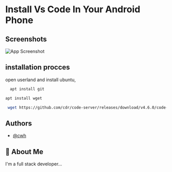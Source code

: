 
# Install Vs Code In Your Android Phone


## Screenshots

![App Screenshot](https://via.placeholder.com/468x300?text=App+Screenshot+Here)


## installation procces

 





open userland and install ubuntu,


```bash
  apt install git
```
   ```bash
 apt install wget

``` 
```bash
 wget https://github.com/cdr/code-server/releases/download/v4.6.0/code-server-4.6.0-linux-arm64.tar.gz
```

## Authors

- [@cwh](https://github.com/Raka1818/visual-studio-code)


## 🚀 About Me
I'm a full stack developer...

